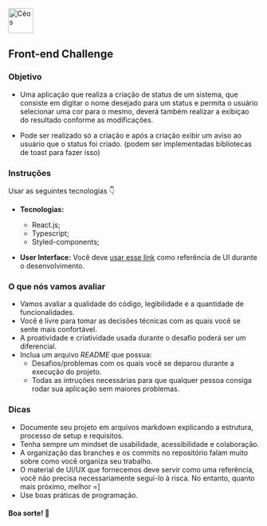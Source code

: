 
<img alt="Céos" src="https://ceoslab.com.br/wp-content/uploads/2022/05/logo-branco.svg" height="50px" />  


## Front-end Challenge

### Objetivo

- Uma aplicação que realiza a criação de status de um sistema, que consiste em digitar o nome desejado para um status e permita o usuário selecionar uma cor para o mesmo, deverá também realizar a exibiçao do resultado conforme as modificações. 

- Pode ser realizado só a criação e após a criação exibir um aviso ao usuário que o status foi criado. (podem ser implementadas bibliotecas de toast para fazer isso)

### Instruções

Usar as seguintes tecnologias 👇
- **Tecnologias:**
  - React.js;
  - Typescript;
  - Styled-components;

- **User Interface:** Você deve [usar esse link](https://www.figma.com/file/Fbm55z8tw8DfRGIzT3GfnI/Teste?type=design&node-id=0%3A1&t=5IFL4zu8o8nRRAvq-1) como referência de UI durante o desenvolvimento.

### O que nós vamos avaliar

- Vamos avaliar a qualidade do código, legibilidade e a quantidade de funcionalidades.
- Você é livre para tomar as decisões técnicas com as quais você se sente mais confortável.
- A proatividade e criatividade usada durante o desafio poderá ser um diferencial. 
- Inclua um arquivo *README* que possua:
  - Desafios/problemas com os quais você se deparou durante a execução do projeto.
  - Todas as intruções necessárias para que qualquer pessoa consiga rodar sua aplicação sem maiores problemas.

### Dicas

- Documente seu projeto em arquivos markdown explicando a estrutura, processo de setup e requisitos.
- Tenha sempre um mindset de usabilidade, acessibilidade e colaboração.
- A organização das branches e os commits no repositório falam muito sobre como você organiza seu trabalho.
- O material de UI/UX que fornecemos deve servir como uma referência, você não precisa necessariamente segui-lo à risca. No entanto, quanto mais próximo, melhor =]
- Use boas práticas de programação.

#### Boa sorte! 🚀
